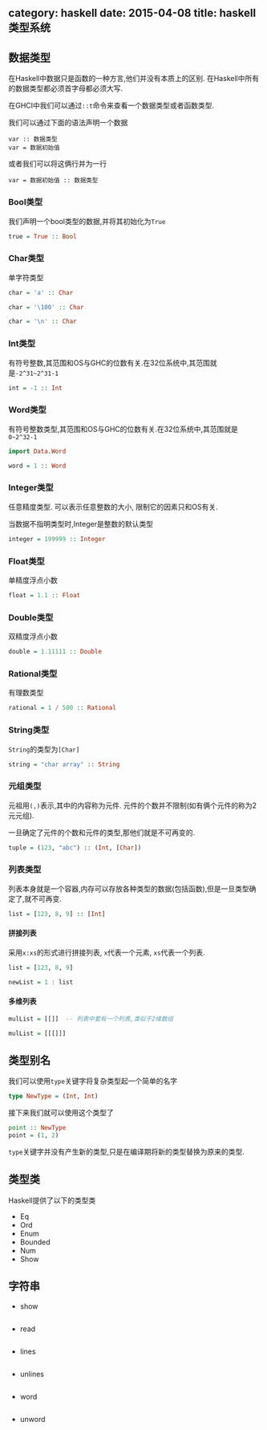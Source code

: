 category: haskell
date: 2015-04-08
title: haskell类型系统
---

## 数据类型
在Haskell中数据只是函数的一种方言,他们并没有本质上的区别.
在Haskell中所有的数据类型都必须首字母都必须大写.

在GHCI中我们可以通过`::t`命令来查看一个数据类型或者函数类型.

我们可以通过下面的语法声明一个数据
```
var :: 数据类型
var = 数据初始值
```
或者我们可以将这俩行并为一行
```
var = 数据初始值 :: 数据类型
```

### Bool类型

我们声明一个bool类型的数据,并将其初始化为`True`
```haskell
true = True :: Bool
```

### Char类型

单字符类型
```haskell
char = 'a' :: Char

char = '\100' :: Char

char = '\n' :: Char
```

### Int类型
有符号整数,其范围和OS与GHC的位数有关.在32位系统中,其范围就是`-2^31~2^31-1`
```haskell
int = -1 :: Int
```

### Word类型
有符号整数类型,其范围和OS与GHC的位数有关.在32位系统中,其范围就是`0~2^32-1`
```haskell
import Data.Word

word = 1 :: Word
```

### Integer类型
任意精度类型. 可以表示任意整数的大小, 限制它的因素只和OS有关.

当数据不指明类型时,Integer是整数的默认类型
```haskell
integer = 199999 :: Integer
```

### Float类型
单精度浮点小数
```haskell
float = 1.1 :: Float
```

### Double类型
双精度浮点小数
```haskell
double = 1.11111 :: Double
```

### Rational类型
有理数类型
```haskell
rational = 1 / 500 :: Rational
```

### String类型
`String`的类型为`[Char]`
```haskell
string = "char array" :: String
```

### 元组类型
元祖用`(,)`表示,其中的内容称为元件. 元件的个数并不限制(如有俩个元件的称为2元元组).

一旦确定了元件的个数和元件的类型,那他们就是不可再变的.
```haskell
tuple = (123, "abc") :: (Int, [Char])
```

### 列表类型
列表本身就是一个容器,内存可以存放各种类型的数据(包括函数),但是一旦类型确定了,就不可再变.
```haskell
list = [123, 8, 9] :: [Int]
```

#### 拼接列表
采用`x:xs`的形式进行拼接列表, `x`代表一个元素, `xs`代表一个列表.
```haskell
list = [123, 8, 9]

newList = 1 : list
```

#### 多维列表

```haskell
mulList = [[]]  -- 列表中套有一个列表,类似于2维数组

mulList = [[[]]]
```

## 类型别名
我们可以使用`type`关键字将复杂类型起一个简单的名字

```haskell
type NewType = (Int, Int)
```

接下来我们就可以使用这个类型了
```haskell
point :: NewType
point = (1, 2)
```

`type`关键字并没有产生新的类型,只是在编译期将新的类型替换为原来的类型.


## 类型类
Haskell提供了以下的类型类
* Eq
* Ord
* Enum
* Bounded
* Num
* Show

## 字符串
* show

```haskell

```
* read

```haskell

```
* lines

```haskell

```
* unlines

```haskell

```
* word

```haskell

```
* unword

```haskell

```

